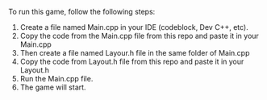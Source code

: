 To run this game, follow the following steps:
1. Create a file named Main.cpp in your IDE (codeblock, Dev C++, etc).
2. Copy the code from the Main.cpp file from this repo and paste it in your Main.cpp
3. Then create a file named Layour.h file in the same folder of Main.cpp
4. Copy the code from Layout.h file from this repo and paste it in your Layout.h
5. Run the Main.cpp file.
6. The game will start.
